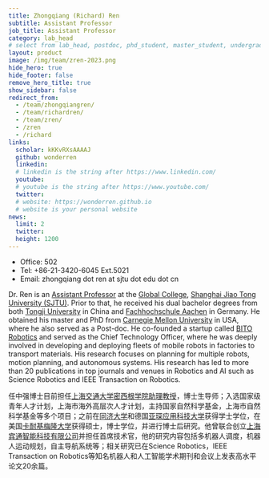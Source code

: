 ```yaml
---
title: Zhongqiang (Richard) Ren
subtitle: Assistant Professor
job_title: Assistant Professor
category: lab_head 
# select from lab_head, postdoc, phd_student, master_student, undergraduate, staff, visitor, intern
layout: product
image: /img/team/zren-2023.png
hide_hero: true
hide_footer: false
remove_hero_title: true
show_sidebar: false
redirect_from:
  - /team/zhongqiangren/
  - /team/richardren/
  - /team/zren/
  - /zren
  - /richard
links:
  scholar: kKKvRXsAAAAJ
  github: wonderren
  linkedin: 
  # linkedin is the string after https://www.linkedin.com/
  youtube: 
  # youtube is the string after https://www.youtube.com/
  twitter: 
  # website: https://wonderren.github.io
  # website is your personal website
news:
  limit: 2
  twitter: 
  height: 1200
---
```


- Office: 502
- Tel: +86-21-3420-6045 Ext.5021
- Email: zhongqiang dot ren at sjtu dot edu dot cn

Dr. Ren is an [Assistant Professor](https://www.ji.sjtu.edu.cn/about/faculty-staff/faculty-directory/faculty-detail/75997/) at the [Global College](https://www.ji.sjtu.edu.cn/), [Shanghai Jiao Tong University (SJTU)](https://www.sjtu.edu.cn/).
Prior to that, he received his dual bachelor degrees from both [Tongji University](https://www.tongji.edu.cn/) in China and [Fachhochschule Aachen](https://www.fh-aachen.de/en/) in Germany. He obtained his master and PhD from [Carnegie Mellon University](https://www.cmu.edu/) in USA, where he also served as a Post-doc. He co-founded a startup called [BITO Robotics](https://bitorobotics.com/en/) and served as the Chief Technology Officer, where he was deeply involved in developing and deploying fleets of mobile robots in factories to transport materials. His research focuses on planning for multiple robots, motion planning, and autonomous systems. His research has led to more than 20 publications in top journals and venues in Robotics and AI such as Science Robotics and IEEE Transaction on Robotics.


任中强博士目前担任[上海交通大学](https://www.sjtu.edu.cn/)[密西根学院](https://www.ji.sjtu.edu.cn/)[助理教授](https://www.ji.sjtu.edu.cn/about/faculty-staff/faculty-directory/faculty-detail/75997/)，博士生导师；入选国家级青年人才计划，上海市海外高层次人才计划，主持国家自然科学基金，上海市自然科学基金等多个项目；之前在[同济大学](https://www.tongji.edu.cn/)和德国[亚琛应用科技大学](https://www.fh-aachen.de/en/)获得学士学位，在美国[卡耐基梅隆大学](https://www.cmu.edu/)获得硕士，博士学位，并进行博士后研究。他曾联合创立[上海宾通智能科技有限公司](https://bitorobotics.com/)并担任首席技术官，他的研究内容包括多机器人调度，机器人运动规划，自主导航系统等；相关研究已在Science Robotics，IEEE Transaction on Robotics等知名机器人和人工智能学术期刊和会议上发表高水平论文20余篇。

